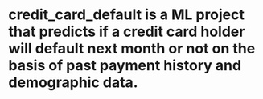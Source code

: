 # credit_card_default is a ML project that predicts if a credit card holder will default next month or not on the basis of past payment history and demographic data.
